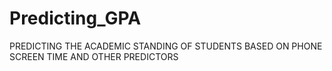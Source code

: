 # Predicting_GPA
PREDICTING THE ACADEMIC STANDING OF STUDENTS BASED ON PHONE SCREEN TIME AND OTHER PREDICTORS
